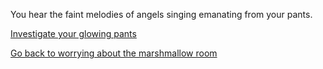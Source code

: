 You hear the faint melodies of angels singing emanating from your pants.

[Investigate your glowing pants](../investigate-glowing-pants/investigate-glowing-pants.md)

[Go back to worrying about the marshmallow room](../marshmallow.md)